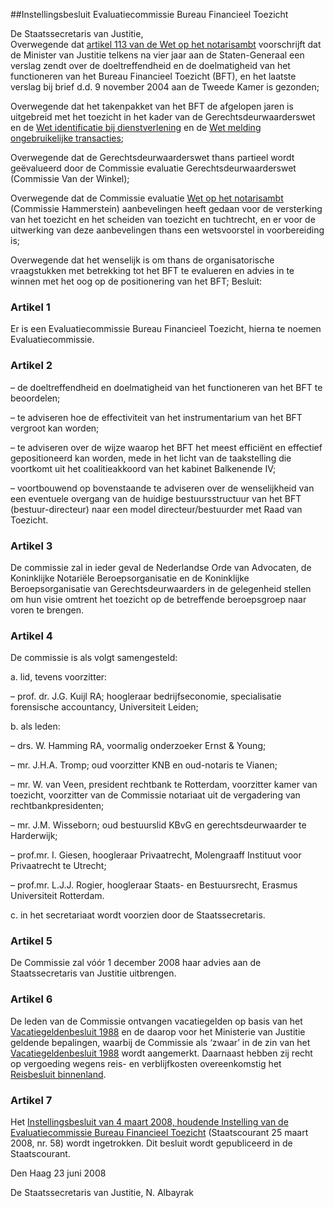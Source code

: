 <meta http-equiv='Content-Type' content='text/html; charset=utf-8' />

##Instellingsbesluit Evaluatiecommissie Bureau Financieel Toezicht

De Staatssecretaris van Justitie,  
Overwegende dat [artikel 113 van de Wet op het notarisambt](../../../../../../../wet/notariswet/BWBR0010388/README.md) voorschrijft dat de Minister van Justitie telkens na vier jaar aan de Staten-Generaal een verslag zendt over de doeltreffendheid en de doelmatigheid van het functioneren van het Bureau Financieel Toezicht (BFT), en het laatste verslag bij brief d.d. 9 november 2004 aan de Tweede Kamer is gezonden;

Overwegende dat het takenpakket van het BFT de afgelopen jaren is uitgebreid met het toezicht in het kader van de Gerechtsdeurwaarderswet en de [Wet identificatie bij dienstverlening](../../../../../../../wet/wet/identificatie/bij/dienstverlening/BWBR0006330/README.md) en de [Wet melding ongebruikelijke transacties](../../../../../../../wet/wet/melding/ongebruikelijke/transacties/BWBR0006331/README.md);

Overwegende dat de Gerechtsdeurwaarderswet thans partieel wordt geëvalueerd door de Commissie evaluatie Gerechtsdeurwaarderswet (Commissie Van der Winkel);

Overwegende dat de Commissie evaluatie [Wet op het notarisambt](../../../../../../../wet/notariswet/BWBR0010388/README.md) (Commissie Hammerstein) aanbevelingen heeft gedaan voor de versterking van het toezicht en het scheiden van toezicht en tuchtrecht, en er voor de uitwerking van deze aanbevelingen thans een wetsvoorstel in voorbereiding is;

Overwegende dat het wenselijk is om thans de organisatorische vraagstukken met betrekking tot het BFT te evalueren en advies in te winnen met het oog op de positionering van het BFT;
Besluit:    

### Artikel  1  

Er is een Evaluatiecommissie Bureau Financieel Toezicht, hierna te noemen Evaluatiecommissie. 

### Artikel  2  

– de doeltreffendheid en doelmatigheid van het functioneren van het BFT te beoordelen;  

– te adviseren hoe de effectiviteit van het instrumentarium van het BFT vergroot kan worden;  

– te adviseren over de wijze waarop het BFT het meest efficiënt en effectief gepositioneerd kan worden, mede in het licht van de taakstelling die voortkomt uit het coalitieakkoord van het kabinet Balkenende IV;  

– voortbouwend op bovenstaande te adviseren over de wenselijkheid van een eventuele overgang van de huidige bestuursstructuur van het BFT (bestuur-directeur) naar een model directeur/bestuurder met Raad van Toezicht.   

### Artikel  3  

De commissie zal in ieder geval de Nederlandse Orde van Advocaten, de Koninklijke Notariële Beroepsorganisatie en de Koninklijke Beroepsorganisatie van Gerechtsdeurwaarders in de gelegenheid stellen om hun visie omtrent het toezicht op de betreffende beroepsgroep naar voren te brengen. 

### Artikel  4  

De commissie is als volgt samengesteld: 

a. lid, tevens voorzitter: 

– prof. dr. J.G. Kuijl RA; hoogleraar bedrijfseconomie, specialisatie forensische accountancy, Universiteit Leiden;    

b. als leden: 

– drs. W. Hamming RA, voormalig onderzoeker Ernst & Young;  

– mr. J.H.A. Tromp; oud voorzitter KNB en oud-notaris te Vianen;  

– mr. W. van Veen, president rechtbank te Rotterdam, voorzitter kamer van toezicht, voorzitter van de Commissie notariaat uit de vergadering van rechtbankpresidenten;  

– mr. J.M. Wisseborn; oud bestuurslid KBvG en gerechtsdeurwaarder te Harderwijk;  

– prof.mr. I. Giesen, hoogleraar Privaatrecht, Molengraaff Instituut voor Privaatrecht te Utrecht;  

– prof.mr. L.J.J. Rogier, hoogleraar Staats- en Bestuursrecht, Erasmus Universiteit Rotterdam.    

c. in het secretariaat wordt voorzien door de Staatssecretaris.   

### Artikel  5  

De Commissie zal vóór 1 december 2008 haar advies aan de Staatssecretaris van Justitie uitbrengen. 

### Artikel  6  

De leden van de Commissie ontvangen vacatiegelden op basis van het [Vacatiegeldenbesluit 1988](../../../../../../../AMvB/vacatiegeldenbesluit/1988/BWBR0004317/README.md) en de daarop voor het Ministerie van Justitie geldende bepalingen, waarbij de Commissie als ‘zwaar’ in de zin van het [Vacatiegeldenbesluit 1988](../../../../../../../AMvB/vacatiegeldenbesluit/1988/BWBR0004317/README.md) wordt aangemerkt. Daarnaast hebben zij recht op vergoeding wegens reis- en verblijfkosten overeenkomstig het [Reisbesluit binnenland](../../../../../../../AMvB/reisbesluit/binnenland/BWBR0005889/README.md). 

### Artikel  7  

Het [Instellingsbesluit van 4 maart 2008, houdende Instelling van de Evaluatiecommissie Bureau Financieel Toezicht](../../../../../../../ministeriele-regeling/instellingsbesluit/evaluatiecommissie/bureau/financieel/toezicht/BWBR0023647/README.md) (Staatscourant 25 maart 2008, nr. 58) wordt ingetrokken. 
Dit besluit wordt gepubliceerd in de Staatscourant.   

Den Haag 
23 juni 2008   

De 
Staatssecretaris van Justitie,
N. Albayrak     
